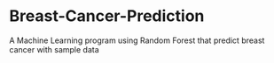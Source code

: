 # Breast-Cancer-Prediction
A Machine Learning program using Random Forest that predict breast cancer with sample data
